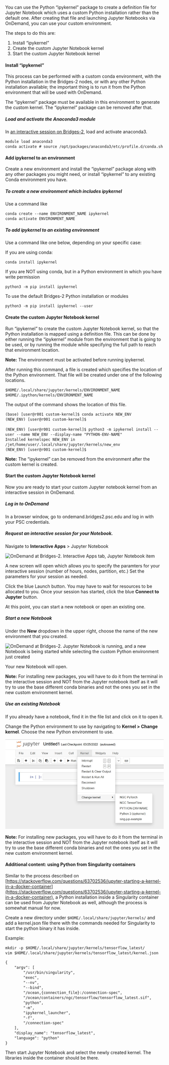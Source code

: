 
You can  use the Python “ipykernel” package to create a definition file for  Jupyter Notebook which
uses a custom Python installation rather than the default one. After creating that file and launching Jupyter Notebooks via
OnDemand, you can use your custom environment.

The steps to do this are:
<ol>
    <li>Install “ipykernel”</li>
    <li>Create the custom Jupyter Notebook kernel</li>
    <li>Start the custom Jupyter Notebook kernel</li>
</ol>

<h4>Install “ipykernel”</h4>

This process can be performed with a custom conda environment, with the Python installation in the Bridges-2 nodes, or
with any other Python installation available; the important thing is to run it from the Python environment that will 
be used with OnDemand.

The “ipykernel” package must be available in this environment to generate the custom kernel. The
“ipykernel” package can be removed after that.


<h5>Load and activate the Anaconda3 module</h5>

In [an interactive session on Bridges-2](https://www.psc.edu/resources/bridges-2/user-guide-2/#interactive-sessions), load and activate anaconda3. 

```
module load anaconda3
conda activate # source /opt/packages/anaconda3/etc/profile.d/conda.sh
```


<h4>Add ipykernel to an environment</h4>

Create a new environment and install the “ipykernel” package along with any other packages you might need, or install “ipykernel” to any existing Conda environment you have.

<h5>To create a new environment which includes ipykernel</h5>

Use a command like

```
conda create --name ENVIRONMENT_NAME ipykernel
conda activate ENVIRONMENT_NAME
```


<h5>To add ipykernel to an existing environment</h5>


Use a command like one below, depending on your specific case:

If you are using conda:
```
conda install ipykernel
```

If you are NOT using conda, but in a Python environment in which you have write permission
```
python3 -m pip install ipykernel
```

To use the default Bridges-2 Python installation or modules
```
python3 -m pip install ipykernel --user
```

<h4>Create the custom Jupyter Notebook kernel</h4>

Run “ipykernel” to create the custom Jupyter Notebook kernel, so that the Python installation is mapped using
a definition file. This can be done by either running the “ipykernel” module from the environment that is going to be
used, or by running the module while specifying the full path to reach that environment location.

**Note:** The environment must be activated before running ipykernel.

After running this command, a file is created  which specifies the location of the Python environment. That file will be created under one of the following locations. 

```
$HOME/.local/share/jupyter/kernels/ENVIRONMENT_NAME
$HOME/.ipython/kernels/ENVIRONMENT_NAME
```
The output of the command shows the location of this file.

```
(base) [user@r001 custom-kernel]$ conda activate NEW_ENV
(NEW_ENV) [user@r001 custom-kernel]$

(NEW_ENV) [user@r001 custom-kernel]$ python3 -m ipykernel install --user --name NEW_ENV --display-name "PYTHON-ENV-NAME"
Installed kernelspec NEW_ENV in /jet/home/user/.local/share/jupyter/kernels/new_env
(NEW_ENV) [user@r001 custom-kernel]$
```

**Note:** The “ipykernel” can be removed from the environment after the custom kernel is created.

<h4>Start the custom Jupyter Notebook kernel</h4>

Now you are ready to start your custom Jupyter notebook kernel from an interactive session in OnDemand.

<h5>Log in to OnDemand</h5>
In a browser window, go to ondemand.bridges2.psc.edu and log in with your PSC credentials.

<h5>Request an interactive session for your Notebook.</h5>

Navigate to **Interactive Apps** > Jupyter Notebook

![OnDemand at Bridges-2. Interactive Apps tab, Jupyter Notebook item](https://user-images.githubusercontent.com/30911386/161278718-2a29df90-cd2d-4b08-a986-58951b2e714b.png)

A new screen will open which allows you to specify the paramters for your interactive session (number of hours, nodes, partition, etc.) Set the parameters for your session as needed.

Click the blue Launch button. You may have to wait for resources to be allocated to you. Once your session has started, click the blue **Connect to Jupyter** button.

At this point, you can start a new notebook or open an existing one.

<h5>Start a new Notebook</h5>


Under the **New** dropdown in the upper right, choose the name of the new environment that you created.

![OnDemand at Bridges-2. Jupyter Notebook is running, and a new Notebook is being started while selecting the custom Python environment just created](https://www.psc.edu/wp-content/uploads/2022/03/image2.png)

Your new Notebook will open.

**Note:** For installing new packages, you will have to do it from the terminal in the interactive session and NOT from the Jupyter notebook itself
as it will try to use the base different conda binaries and not the ones you set in the new custom environment kernel.



<h5>Use an existing Notebook</h5>


If you already have a notebook, find it in the file list and click on it to open it.

Change the Python environment to use by navigating to **Kernel > Change kernel**.  Choose the new Python environment to use.


<!-- ![change-kernel](https://user-images.githubusercontent.com/30911386/161283360-69c822bf-f438-46e4-b58b-411df42ce794.jpeg) -->
![change-kernel](https://github.com/pscedu/psc-wpdocs/blob/dev/aibd/images/new-kernel.jpg)


**Note:** For installing new packages, you will have to do it from the terminal in the interactive session and NOT from the Jupyter notebook itself
as it will try to use the base different conda binaries and not the ones you set in the new custom environment kernel.


<h4>Additional content: using Python from Singularity containers</h4>


Similar to the process described
on  [https://stackoverflow.com/questions/63702536/jupyter-starting-a-kernel-in-a-docker-container](https://stackoverflow.com/questions/63702536/jupyter-starting-a-kernel-in-a-docker-container), a Python installation inside a Singularity container can be used from Jupyter Notebook as well, although the process
is somewhat manual for now.

Create a new directory under `$HOME/.local/share/jupyter/kernels/` and add a kernel.json file 
there with the commands needed for Singularity to start the python binary it has inside.

Example:

```
mkdir -p $HOME/.local/share/jupyter/kernels/tensorflow_latest/
vim $HOME/.local/share/jupyter/kernels/tensorflow_latest/kernel.json
```

```
{
    "argv": [
        "/usr/bin/singularity",
        "exec",
        "--nv",
        "--bind",
        "/ocean,{connection_file}:/connection-spec",
        "/ocean/containers/ngc/tensorflow/tensorflow_latest.sif",
        "python",
        "-m",
        "ipykernel_launcher",
        "-f",
        "/connection-spec"
    ],
    "display_name": "tensorflow_latest",
    "language": "python"
}
```

Then start Jupyter Notebook and select the newly created kernel. The libraries inside the container should be there.
